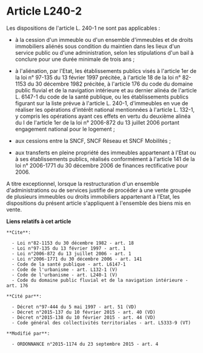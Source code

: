 # Article L240-2

Les dispositions de l'article L. 240-1 ne sont pas applicables :

- à la cession d'un immeuble ou d'un ensemble d'immeubles et de droits immobiliers aliénés sous condition du maintien dans
les lieux d'un service public ou d'une administration, selon les stipulations d'un bail à conclure pour une durée minimale de
trois ans ;

- à l'aliénation, par l'Etat, les établissements publics visés à l'article 1er de la loi n° 97-135 du 13 février 1997
précitée, à l'article 18 de la loi n° 82-1153 du 30 décembre 1982 précitée, à l'article 176 du code du domaine public fluvial
et de la navigation intérieure et au dernier alinéa de l'article L. 6147-1 du code de la santé publique, ou les
établissements publics figurant sur la liste prévue à l'article L. 240-1, d'immeubles en vue de réaliser les opérations
d'intérêt national mentionnées à l'article L. 132-1, y compris les opérations ayant ces effets en vertu du deuxième alinéa du
I de l'article 1er de la loi n° 2006-872 du 13 juillet 2006 portant engagement national pour le logement ;

- aux cessions entre la SNCF, SNCF Réseau et SNCF Mobilités ;

- aux transferts en pleine propriété des immeubles appartenant à l'Etat ou à ses établissements publics, réalisés
conformément à l'article 141 de la loi n° 2006-1771 du 30 décembre 2006 de finances rectificative pour 2006. 

A titre exceptionnel, lorsque la restructuration d'un ensemble d'administrations ou de services justifie de procéder à une
vente groupée de plusieurs immeubles ou droits immobiliers appartenant à l'Etat, les dispositions du présent article
s'appliquent à l'ensemble des biens mis en vente.

**Liens relatifs à cet article**

	**Cite**:

	  - Loi n°82-1153 du 30 décembre 1982 - art. 18
	  - Loi n°97-135 du 13 février 1997 - art. 1
	  - Loi n°2006-872 du 13 juillet 2006 - art. 1
	  - Loi n°2006-1771 du 30 décembre 2006 - art. 141
	  - Code de la santé publique - art. L6147-1
	  - Code de l'urbanisme - art. L132-1 (V)
	  - Code de l'urbanisme - art. L240-1 (V)
	  - Code du domaine public fluvial et de la navigation intérieure - art. 176

	**Cité par**:

	  - Décret n°97-444 du 5 mai 1997 - art. 51 (VD)
	  - Décret n°2015-137 du 10 février 2015 - art. 40 (VD)
	  - Décret n°2015-138 du 10 février 2015 - art. 44 (VD)
	  - Code général des collectivités territoriales - art. L5333-9 (VT)

	**Modifié par**:

	  - ORDONNANCE n°2015-1174 du 23 septembre 2015 - art. 4
